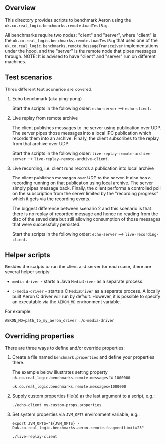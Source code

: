 Overview
--------

This directory provides scripts to benchmark Aeron using the `uk.co.real_logic.benchmarks.remote.LoadTestRig`.

All benchmarks require two nodes: "client" and "server", where "client" is the
`uk.co.real_logic.benchmarks.remote.LoadTestRig` that uses one of the `uk.co.real_logic.benchmarks.remote.MessageTransceiver`
implementations under the hood, and the "server" is the remote node that pipes messages through.
NOTE: It is advised to have "client" and "server" run on different machines.


Test scenarios
--------------

Three different test scenarios are covered:
1. Echo benchmark (aka ping-pong)

    Start the scripts in the following order: `echo-server` --> `echo-client`.

1. Live replay from remote archive
    
    The client publishes messages to the server using publication over UDP. The server pipes those messages into a local IPC
    publication which records them into an archive. Finally, the client subscribes to the replay from that archive over UDP.
    
    Start the scripts in the following order: `live-replay-remote-archive-server` --> `live-replay-remote-archive-client`.

1. Live recording, i.e. client runs records a publication into local archive
    
    The client publishes messages over UDP to the server. It also has a recording running on that publication using local
    archive. The server simply pipes message back. Finally, the client performs a controlled poll on the subscription from
    the server limited by the "recording progress" which it gets via the recording events.
    
    The biggest difference between scenario 2 and this scenario is that there is no replay of recorded message and hence no
    reading from the disc of the saved data but still allowing consumption of those messages that were successfully
    persisted.
    
    Start the scripts in the following order: `echo-server` --> `live-recording-client`.


Helper scripts
--------------

Besides the scripts to run the client and server for each case, there are several helper scripts:
- `media-driver` - starts a Java `MediaDriver` as a separate process.

- `c-media-driver` - starts a C `MediaDriver` as a separate process.
A locally built Aeron C driver will run by default. However, it is possible to specify an executable via the
`AERON_MD` environment variable.

For example:
```
AERON_MD=path_to_my_aeron_driver ./c-media-driver
```


Overriding properties
---------------------

There are three ways to define and/or override properties:

1. Create a file named `benchmark.properties` and define your properties there.
    
    The example below illustrates setting property `uk.co.real_logic.benchmarks.remote.messages` to `1000000`:
    
    ```
    uk.co.real_logic.benchmarks.remote.messages=1000000
    ```

1. Supply custom properties file(s) as the last argument to a script, e.g.:
    
    ```
    ./echo-client my-custom-props.properties
    ```

1. Set system properties via `JVM_OPTS` environment variable, e.g.:
    
    ```
    export JVM_OPTS="${JVM_OPTS} -Duk.co.real_logic.benchmarks.aeron.remote.fragmentLimit=25"
    
    ./live-replay-client
    ```
